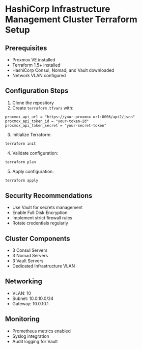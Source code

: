 # HashiCorp Infrastructure Management Cluster Terraform Setup

## Prerequisites
- Proxmox VE installed
- Terraform 1.5+ installed
- HashiCorp Consul, Nomad, and Vault downloaded
- Network VLAN configured

## Configuration Steps

1. Clone the repository
2. Create `terraform.tfvars` with:
```hcl
proxmox_api_url = "https://your-proxmox-url:8006/api2/json"
proxmox_api_token_id = "your-token-id"
proxmox_api_token_secret = "your-secret-token"
```

3. Initialize Terraform:
```bash
terraform init
```

4. Validate configuration:
```bash
terraform plan
```

5. Apply configuration:
```bash
terraform apply
```

## Security Recommendations
- Use Vault for secrets management
- Enable Full Disk Encryption
- Implement strict firewall rules
- Rotate credentials regularly

## Cluster Components
- 3 Consul Servers
- 3 Nomad Servers
- 3 Vault Servers
- Dedicated Infrastructure VLAN

## Networking
- VLAN: 10
- Subnet: 10.0.10.0/24
- Gateway: 10.0.10.1

## Monitoring
- Prometheus metrics enabled
- Syslog integration
- Audit logging for Vault